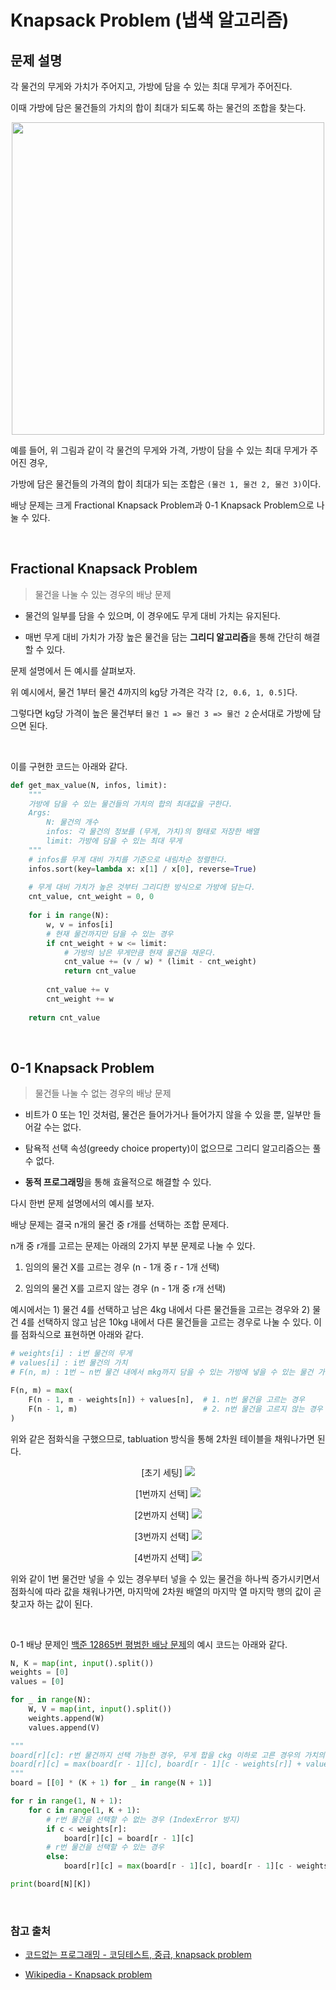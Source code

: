 # Knapsack Problem (냅색 알고리즘)

## 문제 설명

각 물건의 무게와 가치가 주어지고, 가방에 담을 수 있는 최대 무게가 주어진다.

이때 가방에 담은 물건들의 가치의 합이 최대가 되도록 하는 물건의 조합을 찾는다.

<p align="center">
  <img src="algorithm.assets/knapsack01.png" width="500px"/>
</p>

예를 들어, 위 그림과 같이 각 물건의 무게와 가격, 가방이 담을 수 있는 최대 무게가 주어진 경우,

가방에 담은 물건들의 가격의 합이 최대가 되는 조합은 `(물건 1, 물건 2, 물건 3)`이다.

배낭 문제는 크게 Fractional Knapsack Problem과 0-1 Knapsack Problem으로 나눌 수 있다.

<br>

## Fractional Knapsack Problem

> 물건을 나눌 수 있는 경우의 배낭 문제

- 물건의 일부를 담을 수 있으며, 이 경우에도 무게 대비 가치는 유지된다. 

- 매번 무게 대비 가치가 가장 높은 물건을 담는 **그리디 알고리즘**을 통해 간단히 해결할 수 있다.

문제 설명에서 든 예시를 살펴보자. 

위 예시에서, 물건 1부터 물건 4까지의 kg당 가격은 각각 `[2, 0.6, 1, 0.5]`다.

그렇다면 kg당 가격이 높은 물건부터 `물건 1 => 물건 3 => 물건 2` 순서대로 가방에 담으면 된다.

<br>

이를 구현한 코드는 아래와 같다.

```python
def get_max_value(N, infos, limit):
    """
    가방에 담을 수 있는 물건들의 가치의 합의 최대값을 구한다.
    Args:
        N: 물건의 개수
        infos: 각 물건의 정보를 (무게, 가치)의 형태로 저장한 배열
        limit: 가방에 담을 수 있는 최대 무게
    """
    # infos를 무게 대비 가치를 기준으로 내림차순 정렬한다.
    infos.sort(key=lambda x: x[1] / x[0], reverse=True)
    
    # 무게 대비 가치가 높은 것부터 그리디한 방식으로 가방에 담는다.
    cnt_value, cnt_weight = 0, 0
    
    for i in range(N):
        w, v = infos[i]
        # 현재 물건까지만 담을 수 있는 경우
        if cnt_weight + w <= limit:
            # 가방의 남은 무게만큼 현재 물건을 채운다.
            cnt_value += (v / w) * (limit - cnt_weight)
            return cnt_value
        
        cnt_value += v
        cnt_weight += w
    
    return cnt_value
```

<br>

## 0-1 Knapsack Problem

> 물건들 나눌 수 없는 경우의 배낭 문제

- 비트가 0 또는 1인 것처럼, 물건은 들어가거나 들어가지 않을 수 있을 뿐, 일부만 들어갈 수는 없다.

- 탐욕적 선택 속성(greedy choice property)이 없으므로 그리디 알고리즘으는 풀 수 없다.

- **동적 프로그래밍**을 통해 효율적으로 해결할 수 있다.

다시 한번 문제 설명에서의 예시를 보자.

배낭 문제는 결국 n개의 물건 중 r개를 선택하는 조합 문제다. 

n개 중 r개를 고르는 문제는 아래의 2가지 부분 문제로 나눌 수 있다.

1. 임의의 물건 X를 고르는 경우 (n - 1개 중 r - 1개 선택)

2. 임의의 물건 X를 고르지 않는 경우 (n - 1개 중 r개 선택)

예시에서는 1) 물건 4를 선택하고 남은 4kg 내에서 다른 물건들을 고르는 경우와 2) 물건 4를 선택하지 않고 남은 10kg 내에서 다른 물건들을 고르는 경우로 나눌 수 있다. 이를 점화식으로 표현하면 아래와 같다.

```python
# weights[i] : i번 물건의 무게
# values[i] : i번 물건의 가치
# F(n, m) : 1번 ~ n번 물건 내에서 mkg까지 담을 수 있는 가방에 넣을 수 있는 물건 가치의 최대 합

F(n, m) = max(
    F(n - 1, m - weights[n]) + values[n],  # 1. n번 물건을 고르는 경우
    F(n - 1, m)                            # 2. n번 물건을 고르지 않는 경우
)
```

위와 같은 점화식을 구했으므로, tabluation 방식을 통해 2차원 테이블을 채워나가면 된다.

<p align="center">
  [초기 세팅]
  <img src="algorithm.assets/knapsack02.png"/>
</p>

<p align="center">
  [1번까지 선택]
  <img src="algorithm.assets/knapsack03.png"/>
</p>

<p align="center">
  [2번까지 선택]
  <img src="algorithm.assets/knapsack04.png"/>
</p>

<p align="center">
  [3번까지 선택]
  <img src="algorithm.assets/knapsack05.png"/>
</p>

<p align="center">
  [4번까지 선택]
  <img src="algorithm.assets/knapsack06.png"/>
</p>

위와 같이 1번 물건만 넣을 수 있는 경우부터 넣을 수 있는 물건을 하나씩 증가시키면서 점화식에 따라 값을 채워나가면, 마지막에 2차원 배열의 마지막 열 마지막 행의 값이 곧 찾고자 하는 값이 된다.

<br>

0-1 배낭 문제인 [백준 12865번 평범한 배낭 문제](https://www.acmicpc.net/problem/12865)의 예시 코드는 아래와 같다.

```python
N, K = map(int, input().split())
weights = [0]
values = [0]

for _ in range(N):
    W, V = map(int, input().split())
    weights.append(W)
    values.append(V)

"""
board[r][c]: r번 물건까지 선택 가능한 경우, 무게 합을 ckg 이하로 고른 경우의 가치의 최대합
board[r][c] = max(board[r - 1][c], board[r - 1][c - weights[r]] + values[r])
"""
board = [[0] * (K + 1) for _ in range(N + 1)]

for r in range(1, N + 1):
    for c in range(1, K + 1):
        # r번 물건을 선택할 수 없는 경우 (IndexError 방지)
        if c < weights[r]:
            board[r][c] = board[r - 1][c]
        # r번 물건을 선택할 수 있는 경우
        else:
            board[r][c] = max(board[r - 1][c], board[r - 1][c - weights[r]] + values[r])

print(board[N][K])
```

<br>

###  참고 출처

- [코드없는 프로그래밍 - 코딩테스트, 중급, knapsack problem](https://www.youtube.com/watch?v=rhda6lR5kyQ)

- [Wikipedia - Knapsack problem](https://en.wikipedia.org/wiki/Knapsack_problem)
